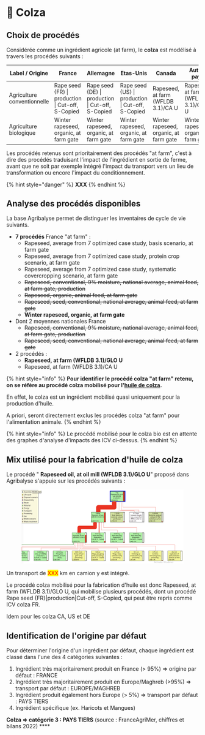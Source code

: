 # 🌼 Colza

## Choix de procédés

Considérée comme un ingrédient agricole (at farm), le **colza** est modélisé à travers les procédés suivants :&#x20;

| Label / Origine             | France                                            | Allemagne                                         | Etas-Unis                                         | Canada                                 | Autres pays                            |
| --------------------------- | ------------------------------------------------- | ------------------------------------------------- | ------------------------------------------------- | -------------------------------------- | -------------------------------------- |
| Agriculture conventionnelle | Rape seed {FR} \| production \| Cut-off, S-Copied | Rape seed {DE} \| production \| Cut-off, S-Copied | Rape seed {US} \| production \| Cut-off, S-Copied | Rapeseed, at farm (WFLDB 3.1)/CA U     | Rapeseed, at farm (WFLDB 3.1)/GLO U    |
| Agriculture biologique      | Winter rapeseed, organic, at farm gate            | Winter rapeseed, organic, at farm gate            | Winter rapeseed, organic, at farm gate            | Winter rapeseed, organic, at farm gate | Winter rapeseed, organic, at farm gate |

Les procédés retenus sont prioritairement des procédés "at farm", c'est à dire des procédés traduisant l'impact de l'ingrédient en sortie de ferme, avant que ne soit par exemple intégré l'impact du transport vers un lieu de transformation ou encore l'impact du conditionnement.

{% hint style="danger" %}
**XXX**
{% endhint %}

## Analyse des procédés disponibles

La base Agribalyse permet de distinguer les inventaires de cycle de vie suivants.&#x20;

* **7 procédés** France "at farm" :&#x20;
  * Rapeseed, average from 7 optimized case study, basis scenario, at farm gate
  * Rapeseed, average from 7 optimized case study, protein crop scenario, at farm gate
  * Rapeseed, average from 7 optimized case study, systematic covercropping scenario, at farm gate
  * ~~Rapeseed, conventional, 9% moisture, national average, animal feed, at farm gate, production~~
  * ~~Rapeseed, organic, animal feed, at farm gate~~
  * ~~Rapeseed, seed, conventional, national average, animal feed, at farm gate~~
  * **Winter rapeseed, organic, at farm gate**
* Dont 2 moyennes nationales France&#x20;
  * ~~Rapeseed, conventional, 9% moisture, national average, animal feed, at farm gate, production~~
  * ~~Rapeseed, seed, conventional, national average, animal feed, at farm gate~~
* 2 procédés :&#x20;
  * **Rapeseed, at farm (WFLDB 3.1)/GLO U**
  * Rapeseed, at farm (WFLDB 3.1)/CA U

{% hint style="info" %}
**Pour identifier le procédé colza "at farm" retenu, on se réfère au procédé colza mobilisé pour l'**[**huile de colza**](../../stock-doc-ingredients/huile-de-colza.md)**.**

En effet, le colza est un ingrédient mobilisé quasi uniquement pour la production d'huile.

A priori, seront directement exclus les procédés colza "at farm" pour l'alimentation animale.&#x20;
{% endhint %}

{% hint style="info" %}
Le procédé mobilisé pour le colza bio est en attente des graphes d'analyse d'impacts des ICV ci-dessus.
{% endhint %}

## Mix utilisé pour la fabrication d'huile de colza

Le procédé " **Rapeseed oil, at oil mill (WFLDB 3.1)/GLO U**" proposé dans Agribalyse s'appuie sur les procédés suivants :

<figure><img src="../../.gitbook/assets/rapeseed.png" alt=""><figcaption></figcaption></figure>

Un transport de <mark style="color:red;">XXX</mark> km en camion y est intégré.

Le procédé colza mobilisé pour la fabrication d'huile est donc Rapeseed, at farm (WFLDB 3.1)/GLO U, qui mobilise plusieurs procédés, dont un procédé Rape seed {FR}|production|Cut-off, S-Copied, qui peut être repris comme ICV colza FR.

Idem pour les colza CA, US et DE

## Identification de l'origine par défaut

Pour déterminer l'origine d'un ingrédient par défaut, chaque ingrédient est classé dans l'une des 4 catégories suivantes :&#x20;

1. Ingrédient très majoritairement produit en France (> 95%) => origine par défaut : FRANCE
2. Ingrédient très majoritairement produit en Europe/Maghreb (>95%) => transport par défaut : EUROPE/MAGHREB&#x20;
3. Ingrédient produit également hors Europe (> 5%) => transport par défaut : PAYS TIERS
4. Ingrédient spécifique (ex. Haricots et Mangues)&#x20;

**Colza => catégorie 3 : PAYS TIERS** (source : FranceAgriMer, chiffres et bilans 2022) ****&#x20;

